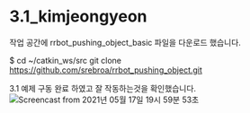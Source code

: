 # 3.1_kimjeongyeon
작업 공간에 rrbot_pushing_object_basic 파일을 다운로드 했습니다.
  
  $ cd ~/catkin_ws/src git clone https://github.com/srebroa/rrbot_pushing_object.git
  

3.1 예제 구동 완료 하였고 잘 작동하는것을 확인했습니다.  
![Screencast from 2021년 05월 17일 19시 59분 53초](https://user-images.githubusercontent.com/84000076/118479522-13a65f00-b74c-11eb-8d66-5781a6030fdb.gif)
